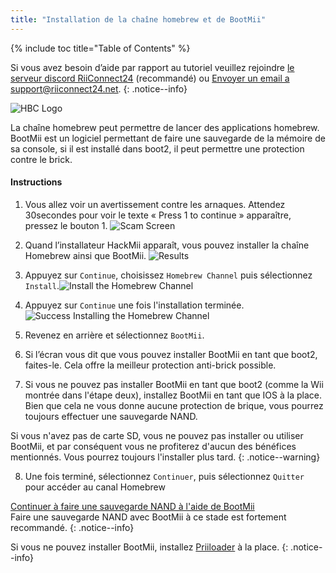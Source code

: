 ```yaml
---
title: "Installation de la chaîne homebrew et de BootMii"
---
```


{% include toc title="Table of Contents" %}

Si vous avez besoin d’aide par rapport au tutoriel veuillez rejoindre [le serveur discord RiiConnect24](https://discord.gg/b4Y7jfD) (recommandé) ou [Envoyer un email a support@riiconnect24.net](mailto:support@riiconnect24.net).
{: .notice--info}

![HBC Logo](/images/hbc.png)

La chaîne homebrew peut permettre de lancer des applications homebrew. BootMii est un logiciel permettant de faire une sauvegarde de la mémoire de sa console, si il est installé dans boot2, il peut permettre une protection contre le brick.

#### Instructions

1. Vous allez voir un avertissement contre les arnaques. Attendez 30secondes pour voir le texte « Press 1 to continue » apparaître, pressez le bouton 1. ![Scam Screen](/images/Wii/ScamScreen.png)

2. Quand l’installateur HackMii apparaît, vous pouvez installer la chaîne Homebrew ainsi que BootMii. ![Results](/images/Wii/Results.png)

3. Appuyez sur `Continue`, choisissez `Homebrew Channel` puis sélectionnez `Install`.![Install the Homebrew Channel](/images/Wii/InstallHomebrewChannel.png)

4. Appuyez sur `Continue` une fois l'installation terminée.![Success Installing the Homebrew Channel](/images/Wii/SuccessHBC.png)

5. Revenez en arrière et sélectionnez `BootMii`.
6. Si l’écran vous dit que vous pouvez installer BootMii en tant que boot2, faites-le. Cela offre la meilleur protection anti-brick possible.
7. Si vous ne pouvez pas installer BootMii en tant que boot2 (comme la Wii montrée dans l'étape deux), installez BootMii en tant que IOS à la place. Bien que cela ne vous donne aucune protection de brique, vous pourrez toujours effectuer une sauvegarde NAND.

Si vous n'avez pas de carte SD, vous ne pouvez pas installer ou utiliser BootMii, et par conséquent vous ne profiterez d'aucun des bénéfices mentionnés. Vous pourrez toujours l'installer plus tard.
{: .notice--warning}

8. Une fois terminé, sélectionnez ` Continuer `, puis sélectionnez ` Quitter ` pour accéder au canal Homebrew

[Continuer à faire une sauvegarde NAND à l'aide de BootMii](bootmii)<br> Faire une sauvegarde NAND avec BootMii à ce stade est fortement recommandé.
{: .notice--info}

Si vous ne pouvez installer BootMii, installez [Priiloader](priiloader) à la place.
{: .notice--info}
